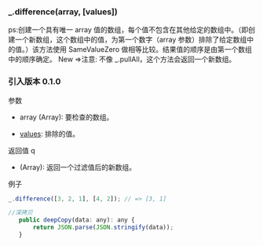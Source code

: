 ### _.difference(array, [values])

ps:创建一个具有唯一 array 值的数组，每个值不包含在其他给定的数组中。（即创建一个新数组，这个数组中的值，为第一个数字（array 参数）排除了给定数组中的值。）该方法使用 SameValueZero 做相等比较。结果值的顺序是由第一个数组中的顺序确定。
New =>注意: 不像 \_.pullAll，这个方法会返回一个新数组。

### 引入版本 0.1.0

参数

- array (Array): 要检查的数组。

- [values](...Array): 排除的值。

返回值
q

- (Array): 返回一个过滤值后的新数组。

例子

```ts
_.difference([3, 2, 1], [4, 2]); // => [3, 1]
```

```js
//深拷贝
   public deepCopy(data: any): any {
       return JSON.parse(JSON.stringify(data));
   }
```
